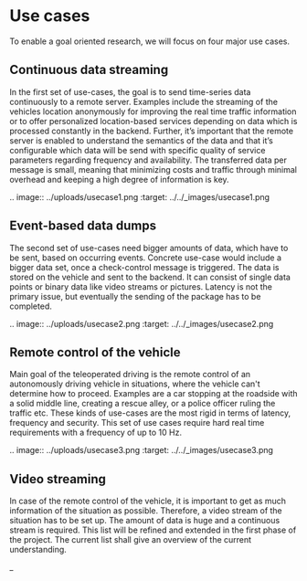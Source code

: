 # Use cases

To enable a goal oriented research, we will focus on four major use cases.

## Continuous data streaming

In the first set of use-cases, the goal is to send time-series data continuously to a remote
server. Examples include the streaming of the vehicles location anonymously for improving the
real time traffic information or to offer personalized location-based services depending on data
which is processed constantly in the backend. Further, it’s important that the remote server is
enabled to understand the semantics of the data and that it’s configurable which data will be
send with specific quality of service parameters regarding frequency and availability. The
transferred data per message is small, meaning that minimizing costs and traffic through
minimal overhead and keeping a high degree of information is key.

.. image:: ../uploads/usecase1.png
    :target: ../../_images/usecase1.png

## Event-based data dumps

The second set of use-cases need bigger amounts of data, which have to be sent, based on
occurring events. Concrete use-case would include a bigger data set, once a check-control
message is triggered. The data is stored on the vehicle and sent to the backend. It can consist
of single data points or binary data like video streams or pictures. Latency is not the primary
issue, but eventually the sending of the package has to be completed.

.. image:: ../uploads/usecase2.png
    :target: ../../_images/usecase2.png

## Remote control of the vehicle

Main goal of the teleoperated driving is the remote control of an autonomously driving vehicle
in situations, where the vehicle can't determine how to proceed. Examples are a car stopping
at the roadside with a solid middle line, creating a rescue alley, or a police officer ruling the
traffic etc. These kinds of use-cases are the most rigid in terms of latency, frequency and
security. This set of use cases require hard real time requirements with a frequency of up to 10
Hz.

.. image:: ../uploads/usecase3.png
    :target: ../../_images/usecase3.png

## Video streaming

In case of the remote control of the vehicle, it is important to get as much information of the
situation as possible. Therefore, a video stream of the situation has to be set up. The amount
of data is huge and a continuous stream is required.
This list will be refined and extended in the first phase of the project. The current list shall give
an overview of the current understanding.

<div style="page-break-after: always;"></div>

_
